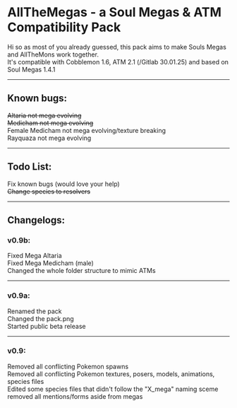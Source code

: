 # AllTheMegas - a Soul Megas & ATM Compatibility Pack

Hi so as most of you already guessed, this pack aims to make Souls Megas and AllTheMons work together.  
It's compatible with Cobblemon 1.6, ATM 2.1 (/Gitlab 30.01.25) and based on Soul Megas 1.4.1
____________________________________________________________________________________________________
## Known bugs:

~~Altaria not mega evolving~~  
~~Medicham not mega evolving~~  
Female Medicham not mega evolving/texture breaking  
Rayquaza not mega evolving
____________________________________________________________________________________________________
## Todo List:

Fix known bugs (would love your help)  
~~Change species to resolvers~~
____________________________________________________________________________________________________
## Changelogs: 

### v0.9b:

Fixed Mega Altaria  
Fixed Mega Medicham (male)   
Changed the whole folder structure to mimic ATMs
____________________________________________________________________________________________________
### v0.9a:

Renamed the pack  
Changed the pack.png  
Started public beta release
____________________________________________________________________________________________________
### v0.9:

Removed all conflicting Pokemon spawns  
Removed all conflicting Pokemon textures, posers, models, animations, species files  
Edited some species files that didn't follow the "X_mega" naming sceme  
    removed all mentions/forms aside from megas
